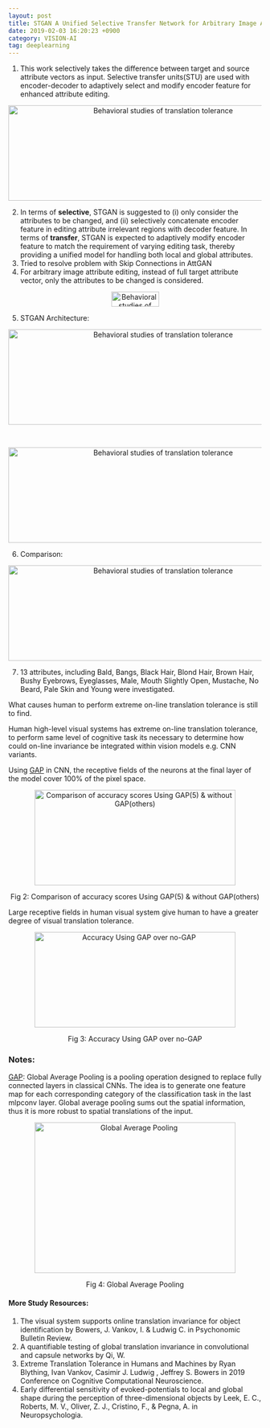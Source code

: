 ```yaml
---
layout: post 
title: STGAN A Unified Selective Transfer Network for Arbitrary Image Attribute Editing 
date: 2019-02-03 16:20:23 +0900 
category: VISION-AI 
tag: deeplearning
---
```


1. This work selectively takes the difference between target and source attribute vectors as input. Selective transfer units(STU) are used with encoder-decoder to adaptively select and modify encoder feature for enhanced attribute editing.

<p align="center">
  <img title="STGAN" width="600" height="190" src="https://github.com/ShihabYasin/shihabyasin.github.io/blob/gh-pages/public/img/13.png?raw=true" alt="Behavioral studies of translation tolerance">
</p>

2. In terms of **selective**, STGAN is suggested to (i) only consider the attributes to be changed, and (ii) selectively concatenate encoder feature in editing attribute irrelevant regions with decoder feature. In terms of **transfer**, STGAN is expected to adaptively modify encoder feature to match the requirement of varying editing task, thereby providing a unified model for handling both local and global attributes.
3. Tried to resolve problem with Skip Connections in AttGAN
4. For arbitrary image attribute editing, instead of full target attribute vector, only the attributes to be changed is considered.

<p align="center">
  <img title="STGAN" width="95" height="30" src="https://github.com/ShihabYasin/shihabyasin.github.io/blob/gh-pages/public/img/14.png?raw=true" alt="Behavioral studies of translation tolerance">
</p>

5. STGAN Architecture:

<p align="center">
  <img title="STGAN" width="600" height="190" src="https://github.com/ShihabYasin/shihabyasin.github.io/blob/gh-pages/public/img/15.png?raw=true" alt="Behavioral studies of translation tolerance">
</p>

<br>

<p align="center">
  <img title="STGAN" width="600" height="190" src="https://github.com/ShihabYasin/shihabyasin.github.io/blob/gh-pages/public/img/16.png?raw=true" alt="Behavioral studies of translation tolerance">
</p>

6. Comparison: 

<p align="center">
  <img title="STGAN" width="600" height="190" src="https://github.com/ShihabYasin/shihabyasin.github.io/blob/gh-pages/public/img/17.png?raw=true" alt="Behavioral studies of translation tolerance">
</p>

7. 13 attributes, including Bald, Bangs, Black Hair, Blond Hair, Brown Hair, Bushy Eyebrows, Eyeglasses, Male, Mouth Slightly Open, Mustache, No Beard, Pale Skin and Young were investigated.









What causes human to perform extreme on-line translation tolerance is still to find.

Human high-level visual systems has extreme on-line translation tolerance, to perform same level of cognitive task its
necessary to determine how could on-line invariance be integrated within vision models e.g. CNN variants.

Using [GAP](https://paperswithcode.com/method/global-average-pooling#:~:text=Global%20Average%20Pooling%20is%20a,in%20the%20last%20mlpconv%20layer.)
in CNN, the receptive fields of the neurons at the final layer of the model cover 100% of the pixel space.


<p align="center">
  <img title="Comparison of accuracy scores Using GAP(5) & without GAP(others)" width="400" height="190" src="https://github.com/ShihabYasin/shihabyasin.github.io/blob/gh-pages/public/img/3.png?raw=true" alt="Comparison of accuracy scores Using GAP(5) & without GAP(others)">
</p>
<center>Fig 2: Comparison of accuracy scores Using GAP(5) & without GAP(others)</center>



Large receptive fields in human visual system give human to have a greater degree of visual translation tolerance.

<p align="center">
  <img title="Accuracy Using GAP over no-GAP" width="400" height="190" src="https://github.com/ShihabYasin/shihabyasin.github.io/blob/gh-pages/public/img/4.png?raw=true" alt="Accuracy Using GAP over no-GAP">
</p>
<center> Fig 3: Accuracy Using GAP over no-GAP</center>


### Notes:

[GAP](https://paperswithcode.com/method/global-average-pooling#:~:text=Global%20Average%20Pooling%20is%20a,in%20the%20last%20mlpconv%20layer.): Global Average Pooling is a pooling operation designed to replace fully connected layers in classical CNNs. The
idea is to generate one feature map for each corresponding category of the classification task in the last mlpconv
layer. Global average pooling sums out the spatial
information, thus it is more robust to spatial translations of the input.

<p align="center">
  <img title="Global Average Pooling" width="400" height="300" src="https://github.com/ShihabYasin/shihabyasin.github.io/blob/gh-pages/public/img/2.png?raw=true" alt="Global Average Pooling">
</p>
<center> Fig 4: Global Average Pooling</center>

 
#### More Study Resources:

1. The visual system supports online translation invariance for object identification by Bowers, J. Vankov, I. & Ludwig
   C. in Psychonomic Bulletin Review.
2. A quantifiable testing of global translation invariance in convolutional and capsule networks by Qi, W.
3. Extreme Translation Tolerance in Humans and Machines by Ryan Blything, Ivan Vankov, Casimir J. Ludwig ,​ Jeffrey S.
   Bowers in 2019 Conference on Cognitive Computational Neuroscience.
4. Early differential sensitivity of evoked-potentials to local and global shape during the perception of
   three-dimensional objects by Leek, E. C., Roberts, M. V., Oliver, Z. J., Cristino, F., & Pegna, A. in
   Neuropsychologia.